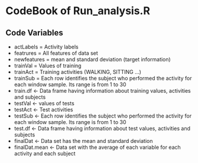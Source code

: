 # CodeBook of Run_analysis.R

## Code Variables

- actLabels = Activity labels
- featrures = All features of data set
- newfeatures = mean and standard deviation (target information)
- trainVal = Values of training
- trainAct = Training activities (WALKING, SITTING ...)
- trainSub = Each row identifies the subject who performed the activity for each window sample. Its range is from 1 to 30
- train.df <- Data frame having information about training values, activities and subjects
- testVal <- values of tests
- testAct <- Test activities
- testSub <- Each row identifies the subject who performed the activity for each window sample. Its range is from 1 to 30
- test.df <- Data frame having information about test values, activities and subjects
- finalDat <- Data set  has the mean and standard deviation
- finalDat.mean <- Data set with the average of each variable for each activity and each subject
